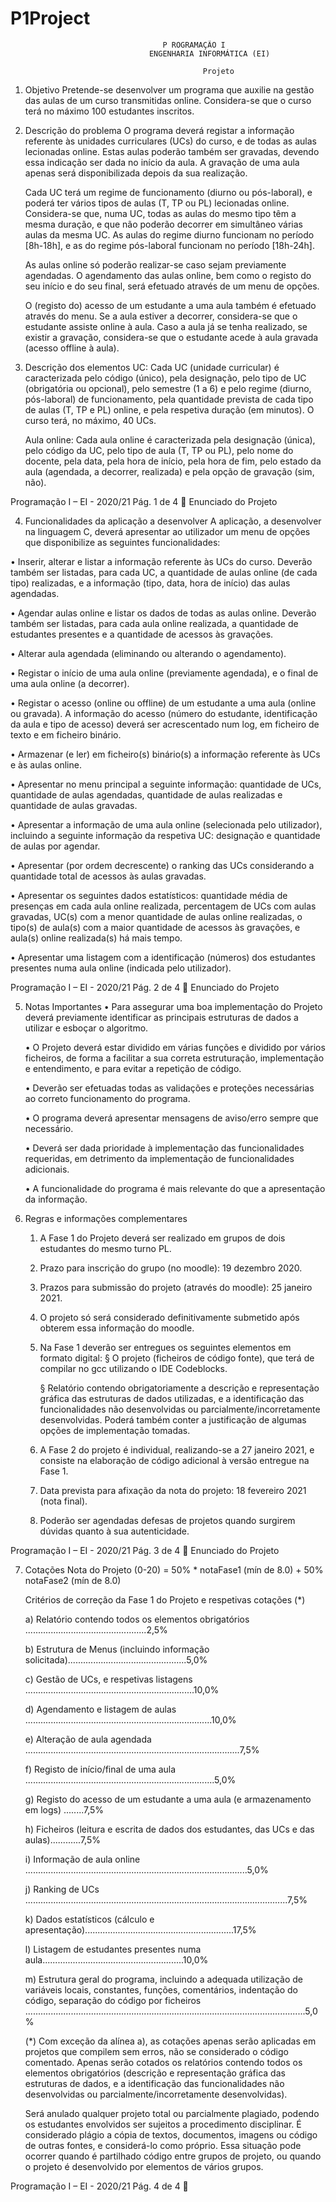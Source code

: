 # P1Project

                                      P ROGRAMAÇÃO I
                                   ENGENHARIA INFORMÁTICA (EI)

                                               Projeto

1. Objetivo
   Pretende-se desenvolver um programa que auxilie na gestão das aulas de um curso
   transmitidas online. Considera-se que o curso terá no máximo 100 estudantes inscritos.

2. Descrição do problema
   O programa deverá registar a informação referente às unidades curriculares (UCs) do
   curso, e de todas as aulas lecionadas online. Estas aulas poderão também ser gravadas,
   devendo essa indicação ser dada no início da aula. A gravação de uma aula apenas será
   disponibilizada depois da sua realização.

   Cada UC terá um regime de funcionamento (diurno ou pós-laboral), e poderá ter vários
   tipos de aulas (T, TP ou PL) lecionadas online. Considera-se que, numa UC, todas as
   aulas do mesmo tipo têm a mesma duração, e que não poderão decorrer em simultâneo
   várias aulas da mesma UC. As aulas do regime diurno funcionam no período [8h-18h], e
   as do regime pós-laboral funcionam no período [18h-24h].

   As aulas online só poderão realizar-se caso sejam previamente agendadas. O
   agendamento das aulas online, bem como o registo do seu início e do seu final, será
   efetuado através de um menu de opções.

   O (registo do) acesso de um estudante a uma aula também é efetuado através do menu.
   Se a aula estiver a decorrer, considera-se que o estudante assiste online à aula. Caso a
   aula já se tenha realizado, se existir a gravação, considera-se que o estudante acede à
   aula gravada (acesso offline à aula).


3. Descrição dos elementos
   UC: Cada UC (unidade curricular) é caracterizada pelo código (único), pela designação,
          pelo tipo de UC (obrigatória ou opcional), pelo semestre (1 a 6) e pelo regime
          (diurno, pós-laboral) de funcionamento, pela quantidade prevista de cada tipo de
          aulas (T, TP e PL) online, e pela respetiva duração (em minutos). O curso terá, no
          máximo, 40 UCs.

   Aula online: Cada aula online é caracterizada pela designação (única), pelo código da
          UC, pelo tipo de aula (T, TP ou PL), pelo nome do docente, pela data, pela hora de
          início, pela hora de fim, pelo estado da aula (agendada, a decorrer, realizada) e pela
          opção de gravação (sim, não).


Programação I – EI - 2020/21                                                         Pág. 1 de 4
                                   Enunciado do Projeto


4. Funcionalidades da aplicação a desenvolver
  A aplicação, a desenvolver na linguagem C, deverá apresentar ao utilizador um menu de
 opções que disponibilize as seguintes funcionalidades:

 • Inserir, alterar e listar a informação referente às UCs do curso. Deverão
   também ser listadas, para cada UC, a quantidade de aulas online (de cada
   tipo) realizadas, e a informação (tipo, data, hora de início) das aulas
   agendadas.

 • Agendar aulas online e listar os dados de todas as aulas online.
   Deverão também ser listadas, para cada aula online realizada, a quantidade
   de estudantes presentes e a quantidade de acessos às gravações.

 • Alterar aula agendada (eliminando ou alterando o agendamento).

 • Registar o início de uma aula online (previamente agendada), e o final de
   uma aula online (a decorrer).

 • Registar o acesso (online ou offline) de um estudante a uma aula (online
   ou gravada). A informação do acesso (número do estudante, identificação
   da aula e tipo de acesso) deverá ser acrescentado num log, em ficheiro de
   texto e em ficheiro binário.

 • Armazenar (e ler) em ficheiro(s) binário(s) a informação referente às UCs
   e às aulas online.

 • Apresentar no menu principal a seguinte informação: quantidade de UCs,
   quantidade de aulas agendadas, quantidade de aulas realizadas e quantidade
   de aulas gravadas.

 • Apresentar a informação de uma aula online (selecionada pelo utilizador),
   incluindo a seguinte informação da respetiva UC: designação e quantidade
   de aulas por agendar.

 • Apresentar (por ordem decrescente) o ranking das UCs considerando a
   quantidade total de acessos às aulas gravadas.

 • Apresentar os seguintes dados estatísticos: quantidade média de presenças
   em cada aula online realizada, percentagem de UCs com aulas gravadas,
   UC(s) com a menor quantidade de aulas online realizadas, o tipo(s) de
   aula(s) com a maior quantidade de acessos às gravações, e aula(s) online
   realizada(s) há mais tempo.

 • Apresentar uma listagem com a identificação (números) dos estudantes
   presentes numa aula online (indicada pelo utilizador).




Programação I – EI - 2020/21                                                   Pág. 2 de 4
                                      Enunciado do Projeto


5. Notas Importantes
    • Para assegurar uma boa implementação do Projeto deverá previamente identificar as
      principais estruturas de dados a utilizar e esboçar o algoritmo.

    • O Projeto deverá estar dividido em várias funções e dividido por vários ficheiros, de
      forma a facilitar a sua correta estruturação, implementação e entendimento, e para
      evitar a repetição de código.

    • Deverão ser efetuadas todas as validações e proteções necessárias ao correto
      funcionamento do programa.

    • O programa deverá apresentar mensagens de aviso/erro sempre que necessário.

    • Deverá ser dada prioridade à implementação das funcionalidades requeridas, em
      detrimento da implementação de funcionalidades adicionais.

    • A funcionalidade do programa é mais relevante do que a apresentação da informação.


6. Regras e informações complementares
   1. A Fase 1 do Projeto deverá ser realizado em grupos de dois estudantes do mesmo
      turno PL.
   2. Prazo para inscrição do grupo (no moodle): 19 dezembro 2020.

   3. Prazos para submissão do projeto (através do moodle): 25 janeiro 2021.

   4. O projeto só será considerado definitivamente submetido após obterem essa
      informação do moodle.

   5. Na Fase 1 deverão ser entregues os seguintes elementos em formato digital:
      § O projeto (ficheiros de código fonte), que terá de compilar no gcc utilizando o IDE
        Codeblocks.

      § Relatório contendo obrigatoriamente a descrição e representação gráfica das
        estruturas de dados utilizadas, e a identificação das funcionalidades não
        desenvolvidas ou parcialmente/incorretamente desenvolvidas.
        Poderá também conter a justificação de algumas opções de implementação tomadas.

   6. A Fase 2 do projeto é individual, realizando-se a 27 janeiro 2021, e consiste na
      elaboração de código adicional à versão entregue na Fase 1.

   7. Data prevista para afixação da nota do projeto: 18 fevereiro 2021 (nota final).

   8. Poderão ser agendadas defesas de projetos quando surgirem dúvidas quanto à sua
      autenticidade.


Programação I – EI - 2020/21                                                        Pág. 3 de 4
                                                   Enunciado do Projeto


7. Cotações
   Nota do Projeto (0-20) = 50% * notaFase1 (mín de 8.0) + 50% notaFase2 (mín de 8.0)

   Critérios de correção da Fase 1 do Projeto e respetivas cotações (*)

   a) Relatório contendo todos os elementos obrigatórios ................................................2,5%

   b) Estrutura de Menus (incluindo informação solicitada)...............................................5,0%

   c) Gestão de UCs, e respetivas listagens ...................................................................10,0%

   d) Agendamento e listagem de aulas ..........................................................................10,0%

   e) Alteração de aula agendada .....................................................................................7,5%

   f) Registo de início/final de uma aula ...........................................................................5,0%

   g) Registo do acesso de um estudante a uma aula (e armazenamento em logs) ........7,5%

   h) Ficheiros (leitura e escrita de dados dos estudantes, das UCs e das aulas)............7,5%

   i) Informação de aula online ........................................................................................5,0%

   j) Ranking de UCs ........................................................................................................7,5%

   k) Dados estatísticos (cálculo e apresentação)...........................................................17,5%

   l) Listagem de estudantes presentes numa aula........................................................10,0%

   m) Estrutura geral do programa, incluindo a adequada utilização de variáveis locais,
       constantes, funções, comentários, indentação do código, separação do código
       por ficheiros ...............................................................................................................5,0%

   (*) Com exceção da alínea a), as cotações apenas serão aplicadas em projetos que
       compilem sem erros, não se considerado o código comentado.
       Apenas serão cotados os relatórios contendo todos os elementos obrigatórios
       (descrição e representação gráfica das estruturas de dados, e a identificação das
       funcionalidades não desenvolvidas ou parcialmente/incorretamente desenvolvidas).


   Será anulado qualquer projeto total ou parcialmente plagiado, podendo os
   estudantes envolvidos ser sujeitos a procedimento disciplinar.
   É considerado plágio a cópia de textos, documentos, imagens ou código de outras fontes,
   e considerá-lo como próprio.
   Essa situação pode ocorrer quando é partilhado código entre grupos de projeto, ou
   quando o projeto é desenvolvido por elementos de vários grupos.


Programação I – EI - 2020/21                                                                                             Pág. 4 de 4

